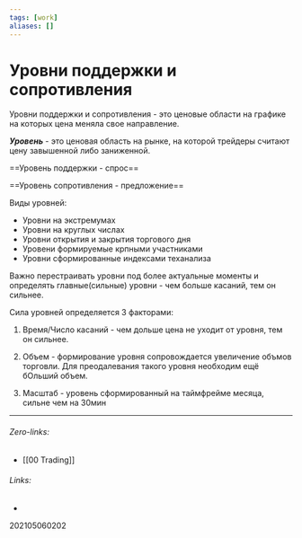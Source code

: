 ```yaml
---
tags: [work]
aliases: []
---
```

# Уровни поддержки и сопротивления
Уровни поддержки и сопротивления - это ценовые области на графике на которых цена меняла свое направление.

***Уровень*** - это ценовая область на рынке, на которой трейдеры считают цену завышенной либо заниженной.

==Уровень поддержки  - спрос==

==Уровень сопротивления - предложение==

Виды уровней:
 - Уровни на экстремумах
 - Уровни на круглых числах
 - Уровни открытия и закрытия торгового дня
 - Уровени формируемые крпными участниками
 - Уровни сформированные индексами теханализа

Важно перестраивать уровни под более актуальные моменты и определять главные(сильные) уровни - чем больше касаний, тем он сильнее.

Сила уровней определяется 3 факторами:
1. Время/Число касаний - чем дольше цена не уходит от уровня, тем он сильнее.

2. Объем - формирование уровня сопровождается увеличение объмов торговли. Для преодалевания такого уровня необходим ещё бОльший объем.

3. Масштаб - уровень сформированный на таймфрейме месяца, сильне чем на 30мин
___
###### Zero-links:
- [[00 Trading]]
###### Links:
-

202105060202
